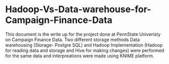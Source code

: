 # Hadoop-Vs-Data-warehouse-for-Campaign-Finance-Data
This document is the write up for the project done at PennState Univeristy on Campaign Finance Data. 
Two different storage methods Data warehousing (Storage- Postgre SQL) and Hadoop Implementation (Hadoop for reading data and storage and Hive for making changes) were performed for the same data and interpreations were made using KNIME platform.  

